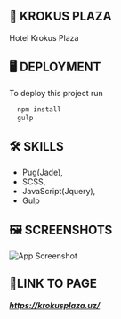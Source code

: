 
## 🏨 **KROKUS PLAZA**

Hotel Krokus Plaza
## 🖥️ **DEPLOYMENT**

To deploy this project run

```bash
  npm install
  gulp
```


## 🛠 **SKILLS**
- Pug(Jade),
- SCSS, 
- JavaScript(Jquery), 
- Gulp


## 🖼️ **SCREENSHOTS**

![App Screenshot](https://i.ibb.co/DLT1BhL/screencapture-krokusplaza-uz-2020-08-27-22-23-22.png)


## 🔗**LINK TO PAGE**

***https://krokusplaza.uz/***
